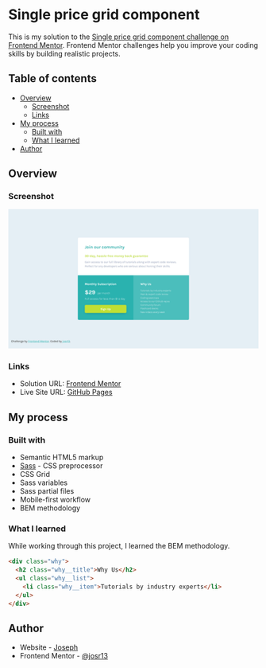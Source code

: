 # Single price grid component

This is my solution to the [Single price grid component challenge on Frontend Mentor](https://www.frontendmentor.io/challenges/single-price-grid-component-5ce41129d0ff452fec5abbbc). Frontend Mentor challenges help you improve your coding skills by building realistic projects. 

## Table of contents

- [Overview](#overview)
  - [Screenshot](#screenshot)
  - [Links](#links)
- [My process](#my-process)
  - [Built with](#built-with)
  - [What I learned](#what-i-learned)
- [Author](#author)

## Overview

### Screenshot

![Single price grid component desktop screenshot](images/screenshot.png)

### Links

- Solution URL: [Frontend Mentor]()
- Live Site URL: [GitHub Pages](https://josr13.github.io/single-price-grid-component)

## My process

### Built with

- Semantic HTML5 markup
- [Sass](https://sass-lang.com/) - CSS preprocessor
- CSS Grid
- Sass variables
- Sass partial files
- Mobile-first workflow
- BEM methodology

### What I learned

While working through this project, I learned the BEM methodology. 
```html
<div class="why">
  <h2 class="why__title">Why Us</h2>
  <ul class="why__list">
    <li class="why__item">Tutorials by industry experts</li>
  </ul>
</div>
```

## Author

- Website - [Joseph](https://josr13.github.io)
- Frontend Mentor - [@josr13](https://www.frontendmentor.io/profile/josr13)
